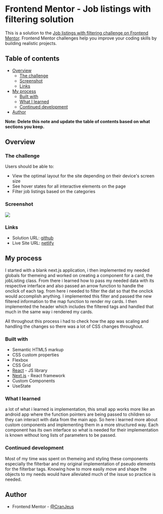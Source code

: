 # Frontend Mentor - Job listings with filtering solution

This is a solution to the [Job listings with filtering challenge on Frontend Mentor](https://www.frontendmentor.io/challenges/job-listings-with-filtering-ivstIPCt). Frontend Mentor challenges help you improve your coding skills by building realistic projects. 

## Table of contents

- [Overview](#overview)
  - [The challenge](#the-challenge)
  - [Screenshot](#screenshot)
  - [Links](#links)
- [My process](#my-process)
  - [Built with](#built-with)
  - [What I learned](#what-i-learned)
  - [Continued development](#continued-development)
- [Author](#author)

**Note: Delete this note and update the table of contents based on what sections you keep.**

## Overview

### The challenge

Users should be able to:

- View the optimal layout for the site depending on their device's screen size
- See hover states for all interactive elements on the page
- Filter job listings based on the categories

### Screenshot

![](./screenshot.jpg)

### Links

- Solution URL: [github](https://github.com/CranJeus/static-job-listings)
- Live Site URL: [netlify](https://curious-crisp-0ad257.netlify.app/)

## My process
I started with a blank next.js application, i then implemented my needed globals for themeing and worked on creating a component for a card, the jobListing class. From there i learned how to pass my needed data with its respective interface and also passed an arrow function to handle the onclick of each tag. from here i needed to filter the dat so that the onclick would accomplish anything. I implemented this filter and passed the new filtered information to the map function to render my cards. I then implemented the header which includes the filtered tags and handled that much in the same way i rendered my cards. 

All throughout this process i had to check how the app was scaling and handling the changes so there was a lot of CSS changes throughout.

### Built with

- Semantic HTML5 markup
- CSS custom properties
- Flexbox
- CSS Grid
- [React](https://reactjs.org/) - JS library
- [Next.js](https://nextjs.org/) - React framework
- Custom Components
- UseState

### What I learned

a lot of what i learned is implementation, this small app works more like an android app where the function pointers are being passed to children so they can interact with data from the main app. So here i learned more about custom components and implementing them in a more structured way. Each component has its own interface so what is needed for their implementation is known without long lists of parameters to be passed.

### Continued development

Most of my time was spent on themeing and styling these components especially the filterbar and my original implementation of pseudo elements for the filterbar tags. Knowing how to more easily move and shape the objects to my needs would have alleviated much of the issue so practice is needed.

## Author

- Frontend Mentor - [@CranJeus](https://www.frontendmentor.io/profile/CranJeus)


